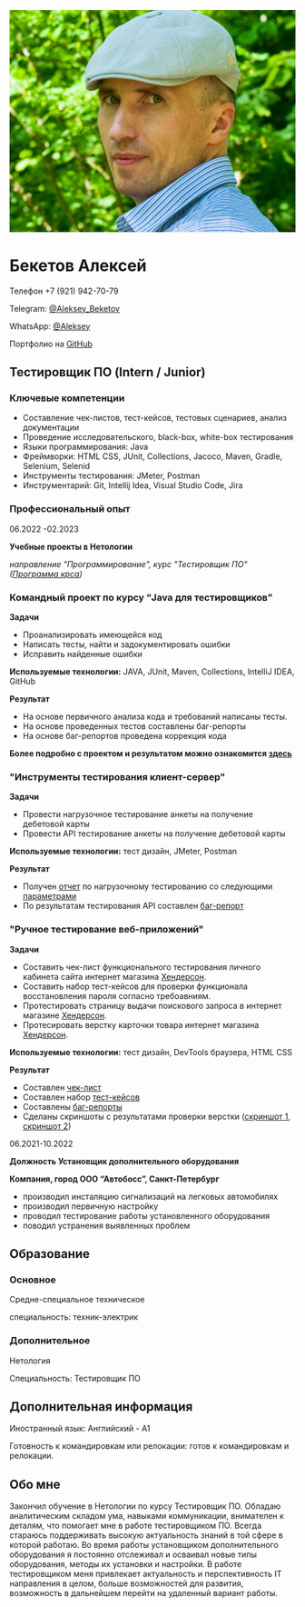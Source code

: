 ![Аватар](IMGP2797.JPG)

# Бекетов Алексей

Телефон +7 (921) 942-70-79

Telegram: [@Aleksey_Beketov](https://t.me/Aleksey_Beketov)

WhatsApp: [@Aleksey](https://wa.me/79219427079)

Портфолио на [GitHub](https://github.com/alex311271)

## Тестировщик ПО (Intern / Junior)

### **Ключевые компетенции**

* Составление чек-листов, тест-кейсов, тестовых сценариев, анализ документации
* Проведение исследовательского, black-box, white-box тестирования
* Языки программирования: Java
* Фреймворки: HTML CSS, JUnit, Collections, Jacoco, Maven, Gradle, Selenium, Selenid
* Инструменты тестирования: JMeter, Postman
* Инструментарий: Git, Intellij Idea, Visual Studio Code, Jira

### **Профессиональный опыт**

06.2022 -02.2023

**Учебные проекты в Нетологии**

*направление "Программирование", курс "Тестировщик ПО" ([Программа крса](https://netology.ru/programs/qa))*

### Командный проект по курсу “Java для тестировщиков”

**Задачи**
* Проанализировать имеющейся код
* Написать тесты, найти и задокументировать ошибки
* Исправить найденные ошибки

**Используемые технологии:** JAVA, JUnit, Maven, Collections, IntelliJ IDEA, GitHub

**Результат**
* На основе первичного анализа кода и требований написаны тесты.
* На основе проведенных тестов составлены баг-репорты
* На основе баг-репортов проведена коррекция кода

**Более подробно с проектом и результатом можно ознакомится [здесь](https://github.com/alex311271/Team_diplom.git)**


### "Инструменты тестирования клиент-сервер"

**Задачи**
* Провести нагрузочное тестирование анкеты на получение дебетовой карты
* Провести API тестирование анкеты на получение дебетовой карты

**Используемые технологии:** тест дизайн, JMeter, Postman

**Результат**
* Получен [отчет](https://drive.google.com/file/d/1g047KRrTMRtMNjwm3RNV9dDXQqAK05r3/view?usp=share_link) по нагрузочному тестированию со следующими [параметрами](https://docs.google.com/document/d/1Lw2Qs07JQ5GC9IEA1bALVCDgr0oc38EFPZKbIyaTTN4/edit?usp=sharing)
* По результатам тестирования API составлен [баг-репорт](https://docs.google.com/spreadsheets/d/1q0e87bHle629jcMclLuGP7GlLGQMviF57Bo0imZ_j2A/edit?usp=sharing)

### "Ручное тестирование веб-приложений"

**Задачи**

* Составить чек-лист функционального тестирования личного кабинета сайта интернет магазина [Хендерсон](https://henderson.ru/).
* Составить набор тест-кейсов для проверки функционала восстановления пароля согласно требоавниям.
* Протестировать страницу выдачи поискового запроса в интернет магазине [Хендерсон](https://henderson.ru/).
* Протесировать верстку карточки товара интернет магазина  [Хендерсон](https://henderson.ru/).

**Используемые технологии:** тест дизайн, DevTools браузера, HTML CSS

**Результат**
* Составлен [чек-лист](https://docs.google.com/spreadsheets/d/1cpYFYIRFcP_izGhRU0NyOmtbPbrRET3GIXuUFXEgWhA/edit?usp=sharing)
* Составлен набор [тест-кейсов](https://docs.google.com/spreadsheets/d/1h0Sz3euvIPlQEtXiDPS2_tZi7cCJpMpVcZnL0hXt_H4/edit?usp=sharing)
* Составлены [баг-репорты](https://docs.google.com/spreadsheets/d/1fasg1dSYNNxNzSjH4IMFckfG0wrCTWka5NrvH3rJwK4/edit?usp=sharing)
* Сделаны скриншоты с результатами проверки верстки ([скриншот 1](https://drive.google.com/file/d/13BIvgoJLMQXpYkQo2GWiACeQncclJzKy/view?usp=sharing), [скриншот 2](https://drive.google.com/file/d/1cpFqFm7l8ecCFr5ktZ5m6ehHtYqlJ8RP/view?usp=sharing))

06.2021-10.2022

**Должность Установщик дополнительного оборудования**

**Компания, город ООО “Автобосс”, Санкт-Петербург**
* производил инсталяцию сигнализаций на легковых автомобилях
* производил первичную настройку
* проводил тестирование работы установленного оборудования
* поводил устранения выявленных проблем

## Образование
### Основное

Средне-специальное техническое 

специальность: техник-электрик
### Дополнительное
Нетология

Специальность: Тестировщик ПО

## Дополнительная информация
Иностранный язык: Английский - А1

Готовность к командировкам или релокации: готов к командировкам и релокации.

## Обо мне
Закончил обучение в Нетологии по курсу Тестировщик ПО. 
Обладаю аналитическим складом ума, навыками коммуникации, внимателен к деталям, что помогает мне в работе тестировщиком ПО. Всегда стараюсь поддерживать высокую актуальность знаний в той сфере в которой работаю.
Во время работы установщиком дополнительного оборудования я постоянно отслеживал и осваивал новые типы оборудования, методы их установки и настройки.
В работе тестировщиком меня привлекает актуальность и перспективность IT направления в целом, больше возможностей для развития, возможность в дальнейшем перейти на удаленный вариант работы.
